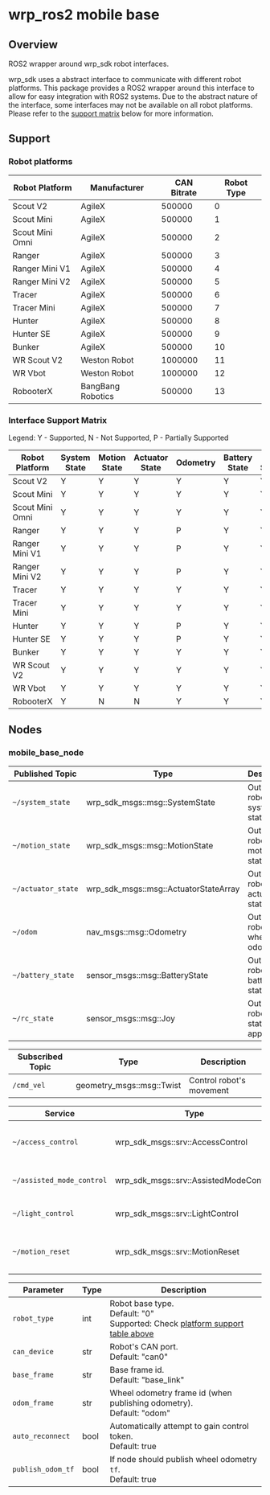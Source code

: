 # wrp_ros2 mobile base

## Overview
ROS2 wrapper around wrp_sdk robot interfaces.

wrp_sdk uses a abstract interface to communicate with different robot platforms. This package provides a ROS2 wrapper around this interface to allow for easy integration with ROS2 systems. Due to the abstract nature of the interface, some interfaces may not be available on all robot platforms. Please refer to the [support matrix](#interface-support-matrix) below for more information.

## Support

### Robot platforms

| Robot Platform  | Manufacturer      | CAN Bitrate | Robot Type |
| --------------- | ----------------- | ----------- | ---------- |
| Scout V2        | AgileX            | 500000      | 0          |
| Scout Mini      | AgileX            | 500000      | 1          |
| Scout Mini Omni | AgileX            | 500000      | 2          |
| Ranger          | AgileX            | 500000      | 3          |
| Ranger Mini V1  | AgileX            | 500000      | 4          |
| Ranger Mini V2  | AgileX            | 500000      | 5          |
| Tracer          | AgileX            | 500000      | 6          |
| Tracer Mini     | AgileX            | 500000      | 7          |
| Hunter          | AgileX            | 500000      | 8          |
| Hunter SE       | AgileX            | 500000      | 9          |
| Bunker          | AgileX            | 500000      | 10         |
| WR Scout V2     | Weston Robot      | 1000000     | 11         |
| WR Vbot         | Weston Robot      | 1000000     | 12         |
| RobooterX       | BangBang Robotics | 500000      | 13         |

### Interface Support Matrix
Legend: Y - Supported, N - Not Supported, P - Partially Supported

| Robot Platform  | System State | Motion State | Actuator State | Odometry | Battery State | RC State | Access Control | Assisted Mode | Light Control | Motion Reset |
| --------------- | ------------ | ------------ | -------------- | -------- | ------------- | -------- | -------------- | ------------- | ------------- | ------------ |
| Scout V2        | Y            | Y            | Y              | Y        | Y             | Y        | Y              | N             | P             | N            |
| Scout Mini      | Y            | Y            | Y              | Y        | Y             | Y        | Y              | N             | P             | N            |
| Scout Mini Omni | Y            | Y            | Y              | Y        | Y             | Y        | Y              | N             | P             | N            |
| Ranger          | Y            | Y            | Y              | P        | Y             | Y        | Y              | N             | P             | N            |
| Ranger Mini V1  | Y            | Y            | Y              | P        | Y             | Y        | Y              | N             | P             | N            |
| Ranger Mini V2  | Y            | Y            | Y              | P        | Y             | Y        | Y              | N             | P             | N            |
| Tracer          | Y            | Y            | Y              | Y        | Y             | Y        | Y              | N             | P             | N            |
| Tracer Mini     | Y            | Y            | Y              | Y        | Y             | Y        | Y              | N             | P             | N            |
| Hunter          | Y            | Y            | Y              | P        | Y             | Y        | Y              | N             | P             | N            |
| Hunter SE       | Y            | Y            | Y              | P        | Y             | Y        | Y              | N             | P             | N            |
| Bunker          | Y            | Y            | Y              | Y        | Y             | Y        | Y              | N             | P             | N            |
| WR Scout V2     | Y            | Y            | Y              | Y        | Y             | Y        | Y              | N             | P             | Y            |
| WR Vbot         | Y            | Y            | Y              | Y        | Y             | Y        | Y              | N             | P             | Y            |
| RobooterX       | Y            | N            | N              | Y        | Y             | Y        | Y              | N             | N             | N            |

## Nodes

### mobile_base_node
| Published Topic    | Type                                  | Description                              |
| ------------------ | ------------------------------------- | ---------------------------------------- |
| `~/system_state`   | wrp_sdk_msgs::msg::SystemState        | Outputs robot's system state             |
| `~/motion_state`   | wrp_sdk_msgs::msg::MotionState        | Outputs robot's motion state             |
| `~/actuator_state` | wrp_sdk_msgs::msg::ActuatorStateArray | Outputs robot's actuator states          |
| `~/odom`           | nav_msgs::msg::Odometry               | Outputs robot's wheel odometry           |
| `~/battery_state`  | sensor_msgs::msg::BatteryState        | Outputs robot's battery state            |
| `~/rc_state`       | sensor_msgs::msg::Joy            | Outputs robot's rc state (if applicable) |

| Subscribed Topic | Type                      | Description              |
| ---------------- | ------------------------- | ------------------------ |
| `/cmd_vel`       | geometry_msgs::msg::Twist | Control robot's movement |

| Service                   | Type                                   | Description                             |
| ------------------------- | -------------------------------------- | --------------------------------------- |
| `~/access_control`        | wrp_sdk_msgs::srv::AccessControl       | (Re)Gain or Renounce control token      |
| `~/assisted_mode_control` | wrp_sdk_msgs::srv::AssistedModeControl | (En/Dis)able Assisted mode              |
| `~/light_control`         | wrp_sdk_msgs::srv::LightControl        | Control robot's lights                  |
| `~/motion_reset`          | wrp_sdk_msgs::srv::MotionReset         | Reset wheel position or odometry values |

| Parameter         | Type | Description                                                                                             |
| ----------------- | ---- | ------------------------------------------------------------------------------------------------------- |
| `robot_type`      | int  | Robot base type.<br/>Default: "0"<br/>Supported: Check [platform support table above](#robot-platforms) |
| `can_device`      | str  | Robot's CAN port.<br/>Default: "can0"                                                                   |
| `base_frame`      | str  | Base frame id.<br/>Default: "base_link"<br/>                                                            |
| `odom_frame`      | str  | Wheel odometry frame id (when publishing odometry).<br />Default: "odom"                                |
| `auto_reconnect`  | bool | Automatically attempt to gain control token.<br />Default: true                                         |
| `publish_odom_tf` | bool | If node should publish wheel odometry `tf`.<br />Default: true                                          |